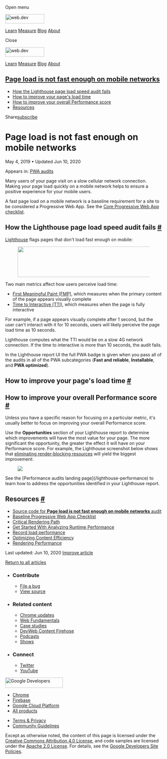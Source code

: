 <span class="w-tooltip w-tooltip--left">Open menu</span>

<a href="/" class="gc-analytics-event header-default__logo-link"><img src="/images/lockup.svg" alt="web.dev" class="header-default__logo" width="125" height="30" /></a>

<a href="/learn/" class="gc-analytics-event header-default__link">Learn</a> <a href="/measure/" class="gc-analytics-event header-default__link">Measure</a> <a href="/blog/" class="gc-analytics-event header-default__link">Blog</a> <a href="/about/" class="gc-analytics-event header-default__link">About</a>

<span class="w-tooltip">Close</span>

<a href="/" class="gc-analytics-event"><img src="/images/lockup.svg" alt="web.dev" class="drawer-default__logo" width="125" height="30" /></a>

<a href="/learn/" class="gc-analytics-event drawer-default__link">Learn</a> <a href="/measure/" class="gc-analytics-event drawer-default__link">Measure</a> <a href="/blog/" class="gc-analytics-event drawer-default__link">Blog</a> <a href="/about/" class="gc-analytics-event drawer-default__link">About</a>

<a href="#page-load-is-not-fast-enough-on-mobile-networks" class="w-toc__header--link">Page load is not fast enough on mobile networks</a>
------------------------------------------------------------------------------------------------------------------------------------------

-   [How the Lighthouse page load speed audit fails](#how-the-lighthouse-page-load-speed-audit-fails)
-   [How to improve your page's load time](#how-to-improve-your-page's-load-time)
-   [How to improve your overall Performance score](#how-to-improve-your-overall-performance-score)
-   [Resources](#resources)

Share<a href="/newsletter/" class="gc-analytics-event w-actions__fab w-actions__fab--subscribe"><span>subscribe</span></a>

Page load is not fast enough on mobile networks
===============================================

May 4, 2019 <span class="w-author__separator">•</span> Updated Jun 10, 2020

<span class="w-post-signpost__title">Appears in:</span> <a href="/lighthouse-pwa" class="w-post-signpost__link">PWA audits</a>

Many users of your page visit on a slow cellular network connection. Making your page load quickly on a mobile network helps to ensure a positive experience for your mobile users.

A fast page load on a mobile network is a baseline requirement for a site to be considered a Progressive Web App. See the [Core Progressive Web App checklist](/pwa-checklist/#core).

How the Lighthouse page load speed audit fails <a href="#how-the-lighthouse-page-load-speed-audit-fails" class="w-headline-link">#</a>
--------------------------------------------------------------------------------------------------------------------------------------

[Lighthouse](https://developers.google.com/web/tools/lighthouse/) flags pages that don't load fast enough on mobile:

<figure><img src="https://web-dev.imgix.net/image/tcFciHGuF3MxnTr1y5ue01OGLBn2/Cg0UJ1Lykj672ygYYeXo.png?auto=format" class="w-screenshot" sizes="(min-width: 800px) 800px, calc(100vw - 48px)" srcset="https://web-dev.imgix.net/image/tcFciHGuF3MxnTr1y5ue01OGLBn2/Cg0UJ1Lykj672ygYYeXo.png?auto=format&amp;w=200 200w, https://web-dev.imgix.net/image/tcFciHGuF3MxnTr1y5ue01OGLBn2/Cg0UJ1Lykj672ygYYeXo.png?auto=format&amp;w=228 228w, https://web-dev.imgix.net/image/tcFciHGuF3MxnTr1y5ue01OGLBn2/Cg0UJ1Lykj672ygYYeXo.png?auto=format&amp;w=260 260w, https://web-dev.imgix.net/image/tcFciHGuF3MxnTr1y5ue01OGLBn2/Cg0UJ1Lykj672ygYYeXo.png?auto=format&amp;w=296 296w, https://web-dev.imgix.net/image/tcFciHGuF3MxnTr1y5ue01OGLBn2/Cg0UJ1Lykj672ygYYeXo.png?auto=format&amp;w=338 338w, https://web-dev.imgix.net/image/tcFciHGuF3MxnTr1y5ue01OGLBn2/Cg0UJ1Lykj672ygYYeXo.png?auto=format&amp;w=385 385w, https://web-dev.imgix.net/image/tcFciHGuF3MxnTr1y5ue01OGLBn2/Cg0UJ1Lykj672ygYYeXo.png?auto=format&amp;w=439 439w, https://web-dev.imgix.net/image/tcFciHGuF3MxnTr1y5ue01OGLBn2/Cg0UJ1Lykj672ygYYeXo.png?auto=format&amp;w=500 500w, https://web-dev.imgix.net/image/tcFciHGuF3MxnTr1y5ue01OGLBn2/Cg0UJ1Lykj672ygYYeXo.png?auto=format&amp;w=571 571w, https://web-dev.imgix.net/image/tcFciHGuF3MxnTr1y5ue01OGLBn2/Cg0UJ1Lykj672ygYYeXo.png?auto=format&amp;w=650 650w, https://web-dev.imgix.net/image/tcFciHGuF3MxnTr1y5ue01OGLBn2/Cg0UJ1Lykj672ygYYeXo.png?auto=format&amp;w=741 741w, https://web-dev.imgix.net/image/tcFciHGuF3MxnTr1y5ue01OGLBn2/Cg0UJ1Lykj672ygYYeXo.png?auto=format&amp;w=845 845w, https://web-dev.imgix.net/image/tcFciHGuF3MxnTr1y5ue01OGLBn2/Cg0UJ1Lykj672ygYYeXo.png?auto=format&amp;w=964 964w, https://web-dev.imgix.net/image/tcFciHGuF3MxnTr1y5ue01OGLBn2/Cg0UJ1Lykj672ygYYeXo.png?auto=format&amp;w=1098 1098w, https://web-dev.imgix.net/image/tcFciHGuF3MxnTr1y5ue01OGLBn2/Cg0UJ1Lykj672ygYYeXo.png?auto=format&amp;w=1252 1252w, https://web-dev.imgix.net/image/tcFciHGuF3MxnTr1y5ue01OGLBn2/Cg0UJ1Lykj672ygYYeXo.png?auto=format&amp;w=1428 1428w, https://web-dev.imgix.net/image/tcFciHGuF3MxnTr1y5ue01OGLBn2/Cg0UJ1Lykj672ygYYeXo.png?auto=format&amp;w=1600 1600w" width="800" height="98" /></figure>Two main metrics affect how users perceive load time:

-   [First Meaningful Paint (FMP)](/first-meaningful-paint), which measures when the primary content of the page appears visually complete
-   [Time to Interactive (TTI)](/interactive), which measures when the page is fully interactive

For example, if a page appears visually complete after 1 second, but the user can't interact with it for 10 seconds, users will likely perceive the page load time as 10 seconds.

Lighthouse computes what the TTI would be on a slow 4G network connection. If the time to interactive is more than 10 seconds, the audit fails.

In the Lighthouse report UI the full PWA badge is given when you pass all of the audits in all of the PWA subcategories (**Fast and reliable**, **Installable**, and **PWA optimized**).

How to improve your page's load time <a href="#how-to-improve-your-page&#39;s-load-time" class="w-headline-link">#</a>
----------------------------------------------------------------------------------------------------------------------

How to improve your overall Performance score <a href="#how-to-improve-your-overall-performance-score" class="w-headline-link">#</a>
------------------------------------------------------------------------------------------------------------------------------------

Unless you have a specific reason for focusing on a particular metric, it's usually better to focus on improving your overall Performance score.

Use the **Opportunities** section of your Lighthouse report to determine which improvements will have the most value for your page. The more significant the opportunity, the greater the effect it will have on your Performance score. For example, the Lighthouse screenshot below shows that [eliminating render-blocking resources](/render-blocking-resources) will yield the biggest improvement:

<figure><img src="/images/shared/opportunities.png" class="w-screenshot w-screenshot--filled" /></figure>See the [Performance audits landing page](/lighthouse-performance) to learn how to address the opportunities identified in your Lighthouse report.

Resources <a href="#resources" class="w-headline-link">#</a>
------------------------------------------------------------

-   [Source code for **Page load is not fast enough on mobile networks** audit](https://github.com/GoogleChrome/lighthouse/blob/master/lighthouse-core/audits/load-fast-enough-for-pwa.js)
-   [Baseline Progressive Web App Checklist](https://developers.google.com/web/progressive-web-apps/checklist#baseline)
-   [Critical Rendering Path](https://developers.google.com/web/fundamentals/performance/critical-rendering-path/)
-   [Get Started With Analyzing Runtime Performance](https://developers.google.com/web/tools/chrome-devtools/evaluate-performance/)
-   [Record load performance](https://developers.google.com/web/tools/chrome-devtools/evaluate-performance/reference#record-load)
-   [Optimizing Content Efficiency](https://developers.google.com/web/fundamentals/performance/optimizing-content-efficiency/)
-   [Rendering Performance](https://developers.google.com/web/fundamentals/performance/rendering/)

<span class="w-mr--sm">Last updated: Jun 10, 2020 </span>[Improve article](https://github.com/GoogleChrome/web.dev/blob/master/src/site/content/en/lighthouse-pwa/load-fast-enough-for-pwa/index.md)

<a href="/lighthouse-pwa" class="gc-analytics-event w-article-navigation__link w-article-navigation__link--back w-article-navigation__link--single">Return to all articles</a>

-   ### Contribute

    -   <a href="https://github.com/GoogleChrome/web.dev/issues/new?assignees=&amp;labels=bug&amp;template=bug_report.md&amp;title=" class="w-footer__linkbox-link">File a bug</a>
    -   <a href="https://github.com/googlechrome/web.dev" class="w-footer__linkbox-link">View source</a>

-   ### Related content

    -   <a href="https://blog.chromium.org/" class="w-footer__linkbox-link">Chrome updates</a>
    -   <a href="https://developers.google.com/web/" class="w-footer__linkbox-link">Web Fundamentals</a>
    -   <a href="https://developers.google.com/web/showcase/" class="w-footer__linkbox-link">Case studies</a>
    -   <a href="https://devwebfeed.appspot.com/" class="w-footer__linkbox-link">DevWeb Content Firehose</a>
    -   <a href="/podcasts/" class="w-footer__linkbox-link">Podcasts</a>
    -   <a href="/shows/" class="w-footer__linkbox-link">Shows</a>

-   ### Connect

    -   <a href="https://www.twitter.com/ChromiumDev" class="w-footer__linkbox-link">Twitter</a>
    -   <a href="https://www.youtube.com/user/ChromeDevelopers" class="w-footer__linkbox-link">YouTube</a>

<a href="https://developers.google.com/" class="w-footer__utility-logo-link"><img src="/images/lockup-color.png" alt="Google Developers" class="w-footer__utility-logo" width="185" height="33" /></a>

-   <a href="https://developer.chrome.com/" class="w-footer__utility-link">Chrome</a>
-   <a href="https://firebase.google.com/" class="w-footer__utility-link">Firebase</a>
-   <a href="https://cloud.google.com/" class="w-footer__utility-link">Google Cloud Platform</a>
-   <a href="https://developers.google.com/products" class="w-footer__utility-link">All products</a>

<!-- -->

-   <a href="https://policies.google.com/" class="w-footer__utility-link">Terms &amp; Privacy</a>
-   <a href="/community-guidelines/" class="w-footer__utility-link">Community Guidelines</a>

Except as otherwise noted, the content of this page is licensed under the [Creative Commons Attribution 4.0 License](https://creativecommons.org/licenses/by/4.0/), and code samples are licensed under the [Apache 2.0 License](https://www.apache.org/licenses/LICENSE-2.0). For details, see the [Google Developers Site Policies](https://developers.google.com/terms/site-policies).
